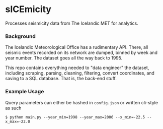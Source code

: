 # sICEmicity

Processes seismicity data from The Icelandic MET for analytics.

### Background

The Icelandic Meteorological Office has a rudimentary API. There, all seismic events recorded on its network are dumped, binned by week and year number. The dataset goes all the way back to 1995.

This repo contains everything needed to "data engineer" the dataset, including scraping, parsing, cleaning, filtering, convert coordinates, and saving to a SQL database. That is, the back-end stuff.

### Example Usage

Query parameters can either be hashed in `config.json` or written cli-style as such

`$ python main.py --year_min=1998 --year_max=2006 --x_min=-22.5 --x_max=-22.0`

